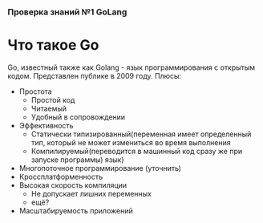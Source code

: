 ### Проверка знаний №1 GoLang

# Что такое Go

Go, известный также как Golang - язык программирования с открытым кодом. Представлен публике в 2009 году.
    Плюсы:
- Простота
    - Простой код
    - Читаемый
    - Удобный в сопровождении
- Эффективность 
    - Статически типизированный(переменная имеет определенный тип, который не может измениться во время выполнения
    - Компилируемый(переводится в машинный код сразу же при запуске программы) язык)
- Многопоточное программирование (уточнить)
- Кроссплатформенность
- Высокая скорость компиляции
    - Не допускает лишних переменных
    - ещё?
- Масштабируемость приложений





